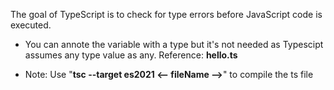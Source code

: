 The goal of TypeScript is to check for type errors before JavaScript code is executed.

- You can annote the variable with a type but it's not needed as Typescipt assumes any type value as any. Reference: **hello.ts**

- Note: Use "**tsc --target es2021 <-- fileName -->**" to compile the ts file
